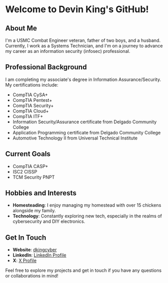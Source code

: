 # Welcome to Devin King's GitHub!

## About Me
I'm a USMC Combat Engineer veteran, father of two boys, and a husband. Currently, I work as a Systems Technician, and I'm on a journey to advance my career as an information security (infosec) professional. 

## Professional Background
I am completing my associate's degree in Information Assurance/Security. My certifications include:
- CompTIA CySA+
- CompTIA Pentest+
- CompTIA Security+
- CompTIA Cloud+
- CompTIA ITF+ 
- Information Security/Assurance certificate from Delgado Community College
- Application Programming certificate from Delgado Community College
- Automotive Technology II from Universal Technical Institute

## Current Goals
- CompTIA CASP+
- ISC2 CISSP
- TCM Security PNPT

## Hobbies and Interests
- **Homesteading**: I enjoy managing my homestead with over 15 chickens alongside my family.
- **Technology**: Constantly exploring new tech, especially in the realms of cybersecurity and DIY electronics.

## Get In Touch
- **Website**: [dkingcyber](http://dkingcyber.github.io)
- **LinkedIn**: [LinkedIn Profile](www.linkedin.com/in/devin-king-72278626b)
- **X**: [X Profile](https://x.com/EvilNetworking)

Feel free to explore my projects and get in touch if you have any questions or collaborations in mind!
